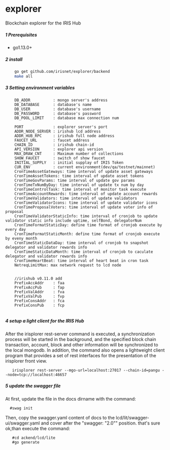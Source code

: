 # explorer
Blockchain explorer for the IRIS Hub
##### 1 Prerequisites

* go1.13.0+

##### 2 install

```bash
    go get github.com/irisnet/explorer/backend
    make all
```

##### 3 Setting environment variables

```
    DB_ADDR          : mongo server's address
    DB_DATABASE      : database's name
    DB_USER          : database's username
    DB_PASSWORD      : database's password
    DB_POOL_LIMIT    : database max connection num

    PORT             : explorer server's port
    ADDR_NODE_SERVER : irishub lcd address
    ADDR_HUB_RPC     : irishub full node address
    FAUCET_URL       : faucet address
    CHAIN_ID         : irishub chain-id
    API_VERSION      : explorer api version
    MAX_DRAW_CNT     : Maximum number of collections
    SHOW_FAUCET      : switch of show faucet
    INITIAL_SUPPLY   : initial supplay of IRIS Token
    CUR_ENV          : current environment(dev/qa/testnet/mainnet)
    CronTimeAssetGateways: time interval of update asset gateways
    CronTimeAssetTokens: time interval of update asset tokens
    CronTimeGovParams: time interval of update gov params
    CronTimeTxNumByDay: time interval of update tx num by day
    CronTimeControlTask: time interval of monitor task execute
    CronTimeAccountRewards: time interval of update account rewards
    CronTimeValidators: time interval of update validators
    CronTimeValidatorIcons: time interval of update validator icons
    CronTimeProposalVoters: time interval of update voter info of proposal
    CronTimeValidatorStaticInfo: time interval of cronjob to update validator static info include uptime, selfBond, delegatorNum
    CronTimeFormatStaticDay: define time format of cronjob execute by every day
    CronTimeFormatStaticMonth: define time format of cronjob execute by eveny month
    CronTimeStaticDataDay: time interval of cronjob to snapshot delegator and validator rewards info
    CronTimeStaticDataMonth: time interval of cronjob to caculate delegator and validator rewards info
    CronTimeHeartBeat: time interval of heart beat in cron task
    NetreqLimitMax: max network request to lcd node
    
    
    //irishub v0.11.0 add
    PrefixAccAddr    : faa
    PrefixAccPub     : fap
    PrefixValAddr    : fva
    PrefixValPub     : fvp
    PrefixConsAddr   : fca
    PrefixConsPub    : fcp
    

```


##### 4 setup a light client for the IRIS Hub
After the irisplorer rest-server command is executed, a synchronization process will be started in the background, and the specified block chain transaction, account, block and other information will be synchronized to the local mongodb.
In addition, the command also opens a lightweight client program that provides a set of rest interfaces for the presentation of the irisplorer front view.

```golang
   irisplorer rest-server --mgo-url=localhost:27017 --chain-id=pangu --node=tcp://localhost:46657
```

##### 5 update the swagger file
At first, update the file in the docs dirname with  the command:
```golang
  #swag init
```

Then, copy the swagger.yaml content of docs to the lcd/lit/swagger-ui/swagger.yaml and cover  after the "swagger: \"2.0\"" position.
that's sure ok,than execute the command:
```golang
   #cd ackend/lcd/lite
   #go generate
```